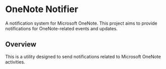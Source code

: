# OneNote Notifier

A notification system for Microsoft OneNote. This project aims to provide notifications for OneNote-related events and updates.

## Overview
This is a utility designed to send notifications related to Microsoft OneNote activities.

